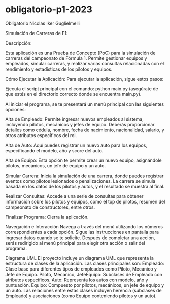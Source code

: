 # obligatorio-p1-2023
Obligatorio Nicolas Iker Guglielmelli

Simulación de Carreras de F1:

Descripción: 

Esta aplicación es una Prueba de Concepto (PoC) para la simulación de carreras del campeonato de Fórmula 1. Permite gestionar equipos y empleados, simular carreras, y realizar varias consultas relacionadas con el rendimiento y estadísticas de los pilotos y equipos.


Cómo Ejecutar la Aplicación:
Para ejecutar la aplicación, sigue estos pasos:

Ejecuta el script principal con el comando: python main.py (asegúrate de que estés en el directorio correcto donde se encuentra main.py).

Al iniciar el programa, se te presentará un menú principal con las siguientes opciones:

Alta de Empleado: Permite ingresar nuevos empleados al sistema, incluyendo pilotos, mecánicos y jefes de equipo. Deberás proporcionar detalles como cédula, nombre, fecha de nacimiento, nacionalidad, salario, y otros atributos específicos del rol.

Alta de Auto: Aquí puedes registrar un nuevo auto para los equipos, especificando el modelo, año y score del auto.

Alta de Equipo: Esta opción te permite crear un nuevo equipo, asignándole pilotos, mecánicos, un jefe de equipo y un auto.

Simular Carrera: Inicia la simulación de una carrera, donde puedes registrar eventos como pilotos lesionados o penalizaciones. La carrera se simula basada en los datos de los pilotos y autos, y el resultado se muestra al final.

Realizar Consultas: Accede a una serie de consultas para obtener información sobre los pilotos y equipos, como el top de pilotos, resumen del campeonato de constructores, entre otros.

Finalizar Programa: Cierra la aplicación.

Navegación e Interacción
Navega a través del menú utilizando los números correspondientes a cada opción.
Sigue las instrucciones en pantalla para ingresar datos cuando se te solicite.
Después de completar una acción, serás redirigido al menú principal para elegir otra acción o salir del programa.

Diagrama UML
El proyecto incluye un diagrama UML que representa la estructura de clases de la aplicación. Las clases principales son:
Empleado: Clase base para diferentes tipos de empleados como Piloto, Mecánico y Jefe de Equipo.
Piloto, Mecanico, JefeEquipo: Subclases de Empleado con atributos específicos.
Auto: Representa los autos con modelo, año y puntuación.
Equipo: Compuesto por pilotos, mecánicos, un jefe de equipo y un auto.
Las relaciones entre estas clases incluyen herencia (subclases de Empleado) y asociaciones (como Equipo conteniendo pilotos y un auto).
